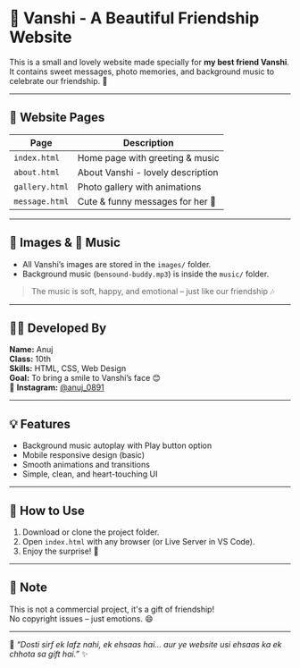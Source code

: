 # 💖 Vanshi - A Beautiful Friendship Website

This is a small and lovely website made specially for **my best friend Vanshi**.  
It contains sweet messages, photo memories, and background music to celebrate our friendship. 🌸

---

## 📂 Website Pages

| Page          | Description                      |
|---------------|----------------------------------|
| `index.html`  | Home page with greeting & music  |
| `about.html`  | About Vanshi - lovely description |
| `gallery.html`| Photo gallery with animations    |
| `message.html`| Cute & funny messages for her 💌 |

---

## 📸 Images & 🎵 Music

- All Vanshi’s images are stored in the `images/` folder.
- Background music (`bensound-buddy.mp3`) is inside the `music/` folder.

> The music is soft, happy, and emotional – just like our friendship 🎶

---

## 👨‍💻 Developed By

**Name:** Anuj  
**Class:** 10th  
**Skills:** HTML, CSS, Web Design  
**Goal:** To bring a smile to Vanshi’s face 😊  
📸 **Instagram:** [@anuj_0891](https://www.instagram.com/anuj_0891)

---

## 💡 Features

- Background music autoplay with Play button option
- Mobile responsive design (basic)
- Smooth animations and transitions
- Simple, clean, and heart-touching UI

---

## 🚀 How to Use

1. Download or clone the project folder.
2. Open `index.html` with any browser (or Live Server in VS Code).
3. Enjoy the surprise! 💖

---

## 📌 Note

This is not a commercial project, it's a gift of friendship!  
No copyright issues – just emotions. 😄

---

🌈 _“Dosti sirf ek lafz nahi, ek ehsaas hai... aur ye website usi ehsaas ka ek chhota sa gift hai.”_ ✨
